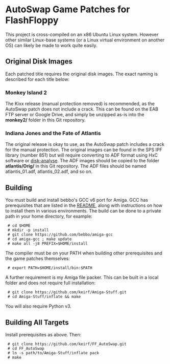 
# AutoSwap Game Patches for FlashFloppy

This project is cross-compiled on an x86 Ubuntu Linux system. However
other similar Linux-base systems (or a Linux virtual environment on
another OS) can likely be made to work quite easily.

## Original Disk Images

Each patched title requires the original disk images. The exact naming is
described for each title below:

### Monkey Island 2

The Kixx release (manual protection removed) is recommended, as the
AutoSwap patch does not include a crack. This can be found on the EAB
FTP server or Google Drive, and simply be unzipped as-is into the
**monkey2/** folder in this Git repository.

### Indiana Jones and the Fate of Atlantis

The original release is okay to use, as the AutoSwap patch includes a
crack for the manual protection. The original images can be found in
the SPS IPF library (number 851) but will require converting to ADF
format using HxC software or
[disk-analyse](https://www.github.com/keirf/Disk-Utilities).  The ADF
images should be copied to the folder **atlantis/Orig/** in
this Git repository. The ADF files should be named
atlantis_01.adf, atlantis_02.adf, and so on.

## Building

You must build and install bebbo's GCC v6 port for Amiga.  GCC has
prerequisites that are listed in the
[README](https://github.com/bebbo/amiga-gcc/blob/master/README.md),
along with instructions on how to install them in various
environments.  The build can be done to a private path in your home
directory, for example:
```
 # cd $HOME
 # mkdir -p install
 # git clone https://github.com/bebbo/amiga-gcc
 # cd amiga-gcc ; make update
 # make all -j8 PREFIX=$HOME/install
```

The compiler must be on your PATH when building other prerequisites
and the game patches themselves:
```
 # export PATH=$HOME/install/bin:$PATH
```

A further requirement is my Amiga file packer. This can be built
in a local folder and does not require full installation:
```
 # git clone https://github.com/keirf/Amiga-Stuff.git
 # cd Amiga-Stuff/inflate && make
```

You will also require Python v3.

## Building All Targets

Install prerequisites as above. Then:
```
 # git clone https://github.com/keirf/FF_AutoSwap.git
 # cd FF_AutoSwap
 # ln -s path/to/Amiga-Stuff/inflate pack
 # make
```
